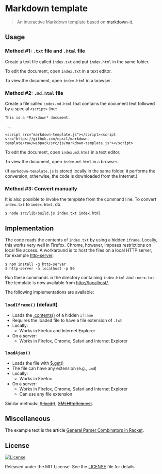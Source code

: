 Markdown template
=================

> An interactive Markdown template based on
> [markdown-it](https://github.com/markdown-it/markdown-it).

Usage
-----

### Method #1: `.txt` file and `.html` file

Create a text file called `index.txt` and put `index.html` in the same folder.

To edit the document, open `index.txt` in a text editor.

To view the document, open `index.html` in a browser.

### Method #2: `.md.html` file

Create a file called `index.md.html` that contains the document text followed by a special `<script>` line:

    This is a *Markdown* document.

    ...

    <script src="markdown-template.js"></script><script src="https://github.com/epsil/markdown-template/raw/webpack/src/js/markdown-template.js"></script>

To edit the document, open `index.md.html` in a text editor.

To view the document, open `index.md.html` in a browser.

(If `markdown-template.js` is stored locally in the same folder, it performs the conversion; otherwise, the code is downloaded from the Internet.)

### Method #3: Convert manually

It is also possible to invoke the template from the command line. To convert `index.txt` to `index.html`, do:

    $ node src/lib/build.js index.txt index.html

Implementation
--------------

The code reads the contents of `index.txt` by using a hidden `iframe`.
Locally, this works very well in Firefox. Chrome, however, imposes
restrictions on local file access. A workaround is to host the files
on a local HTTP server, for example
[http-server](https://www.npmjs.com/package/http-server):

    $ npm install -g http-server
    $ http-server -a localhost -p 80

Run these commands in the directory containing `index.html` and
`index.txt`. The template is now available from <http://localhost/>.

The following implementations are available:

### `loadIframe()` (default)

-   Loads the
    [.contents()](http://stackoverflow.com/questions/1796619/how-to-access-the-content-of-an-iframe-with-jquery)
    of a hidden `iframe`
-   Requires the loaded file to have a file extension of `.txt`
-   Locally:
    -   Works in Firefox and Internet Explorer
-   On a server:
    -   Works in Firefox, Chrome, Safari and Internet Explorer

### `loadAjax()`

-   Loads the file with [$.get()](https://api.jquery.com/jquery.get/)
-   The file can have any extension (e.g., `.md`)
-   Locally:
    -   Works in Firefox
-   On a server:
    -   Works in Firefox, Chrome, Safari and Internet Explorer
    -   Can use any file extension

Similar methods: ~~[$.load()](http://api.jquery.com/load/)~~,
    ~~[XMLHttpRequest](http://stackoverflow.com/questions/14446447/javascript-read-local-text-file)~~.

Miscellaneous
-------------

The example text is the article
[General Parser Combinators in Racket](https://epsil.github.io/gll/).

License
-------

[![License][license-image]][license-url]

Released under the MIT License. See the [LICENSE](LICENSE) file
for details.

[license-image]: https://img.shields.io/npm/l/markdownlint.svg
[license-url]: http://opensource.org/licenses/MIT
